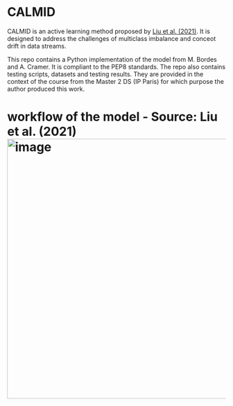 # CALMID

CALMID is an active learning method proposed by [Liu et al. (2021)](https://www.sciencedirect.com/science/article/pii/S0950705121000411). It is designed to address the challenges of multiclass imbalance and conceot drift in data streams.

This repo contains a Python implementation of the model from M. Bordes and A. Cramer. It is compliant to the PEP8 standards. The repo also contains testing scripts, datasets and testing results. They are provided in the context of the course from the Master 2 DS (IP Paris) for which purpose the author produced this work.

<h1>workflow of the model - Source: Liu et al. (2021)

<img width="600" alt="image" src="https://github.com/AugustinCramer-Qantev/CALMID/assets/124577533/6fe656ec-1ca8-49c1-9122-8463208e5c9d">
